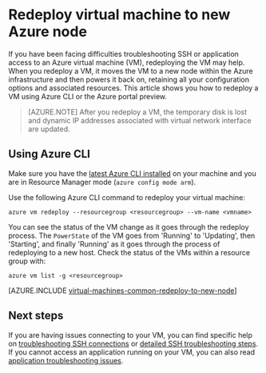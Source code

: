 <properties
    pageTitle="Redeploy Linux Virtual Machines | Azure"
    description="Describes how to redeploy Linux virtual machines to mitigate SSH connection issues."
    services="virtual-machines-linux"
    documentationcenter="virtual-machines"
    author="iainfoulds"
    manager="timlt"
    tags="azure-resource-manager,top-support-issue" />
<tags
    ms.assetid="e9530dd6-f5b0-4160-b36b-d75151d99eb7"
    ms.service="virtual-machines-linux"
    ms.devlang="na"
    ms.topic="support-article"
    ms.tgt_pltfrm="vm-linux"
    ms.workload="infrastructure"
    ms.date="09/19/2016"
    wacn.date=""
    ms.author="iainfou" />

# Redeploy virtual machine to new Azure node
If you have been facing difficulties troubleshooting SSH or application access to an Azure virtual machine (VM), redeploying the VM may help. When you redeploy a VM, it moves the VM to a new node within the Azure infrastructure and then powers it back on, retaining all your configuration options and associated resources. This article shows you how to redeploy a VM using Azure CLI or the Azure portal preview.

> [AZURE.NOTE]
> After you redeploy a VM, the temporary disk is lost and dynamic IP addresses associated with virtual network interface are updated. 
> 
> 

## Using Azure CLI
Make sure you have the [latest Azure CLI installed](/documentation/articles/xplat-cli-install/) on your machine and you are in Resource Manager mode (`azure config mode arm`).

Use the following Azure CLI command to redeploy your virtual machine:

    azure vm redeploy --resourcegroup <resourcegroup> --vm-name <vmname> 

You can see the status of the VM change as it goes through the redeploy process. The `PowerState` of the VM goes from 'Running' to 'Updating', then 'Starting', and finally 'Running' as it goes through the process of redeploying to a new host. Check the status of the VMs within a resource group with:

    azure vm list -g <resourcegroup>

[AZURE.INCLUDE [virtual-machines-common-redeploy-to-new-node](../../includes/virtual-machines-common-redeploy-to-new-node.md)]

## Next steps
If you are having issues connecting to your VM, you can find specific help on [troubleshooting SSH connections](/documentation/articles/virtual-machines-linux-troubleshoot-ssh-connection/) or [detailed SSH troubleshooting steps](/documentation/articles/virtual-machines-linux-detailed-troubleshoot-ssh-connection/). If you cannot access an application running on your VM, you can also read [application troubleshooting issues](/documentation/articles/virtual-machines-linux-troubleshoot-app-connection/).

